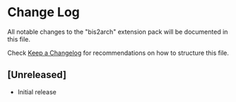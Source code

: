 # Change Log

All notable changes to the "bis2arch" extension pack will be documented in this file.

Check [Keep a Changelog](http://keepachangelog.com/) for recommendations on how to structure this file.

## [Unreleased]

- Initial release
